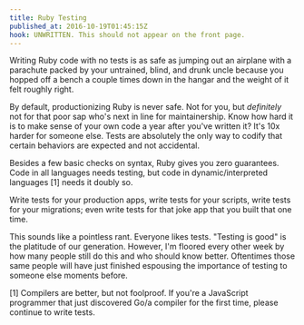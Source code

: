 ```yaml
---
title: Ruby Testing
published_at: 2016-10-19T01:45:15Z
hook: UNWRITTEN. This should not appear on the front page.
---
```


Writing Ruby code with no tests is as safe as jumping out
an airplane with a parachute packed by your untrained,
blind, and drunk uncle because you hopped off a bench a
couple times down in the hangar and the weight of it felt
roughly right.

By default, productionizing Ruby is never safe. Not for
you, but _definitely_ not for that poor sap who's next in
line for maintainership. Know how hard it is to make sense
of your own code a year after you've written it? It's 10x
harder for someone else. Tests are absolutely the only way
to codify that certain behaviors are expected and not
accidental.

Besides a few basic checks on syntax, Ruby gives you zero
guarantees. Code in all languages needs testing, but code
in dynamic/interpreted languages [1] needs it doubly so.

Write tests for your production apps, write tests for your
scripts, write tests for your migrations; even write tests
for that joke app that you built that one time.

This sounds like a pointless rant. Everyone likes tests.
"Testing is good" is the platitude of our generation.
However, I'm floored every other week by how many people
still do this and who should know better. Oftentimes those
same people will have just finished espousing the
importance of testing to someone else moments before.

[1] Compilers are better, but not foolproof. If you're a
    JavaScript programmer that just discovered Go/a
    compiler for the first time, please continue to write
    tests.
